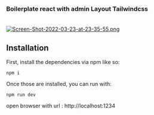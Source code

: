 ### Boilerplate react with admin Layout Tailwindcss <br /><br />

[![Screen-Shot-2022-03-23-at-23-35-55.png](https://i.postimg.cc/SxzFF0DZ/Screen-Shot-2022-03-23-at-23-35-55.png)](https://postimg.cc/TKGHgs8m)

## Installation

First, install the dependencies via npm like so:

```
npm i
```

Once those are installed, you can run with:

```
npm run dev
```

open browser with url : http://localhost:1234



